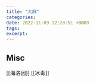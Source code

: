```yaml
---
title: "大麻"
categories: 
date: 2022-11-09 12:28:51 +0800
tags: 
excerpt: 
---
```








## Misc

[[海洛因]]
[[冰毒]]

